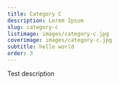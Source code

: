 ```yaml
---
title: Category C
description: Lorem Ipsum
slug: category-c
listimage: images/category-c.jpg
coverimage: images/category-c.jpg
subtitle: hello world
order: 3
---
```

Test description
